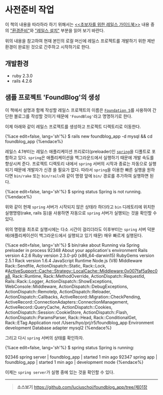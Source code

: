 # 사전준비 작업

이 책의 내용을 따라하라 하기 위해서는 [<<초보자를 위한 레일스 가이드북>>](https://www.gitbook.com/read/book/rorlab/railsguidebook) 내용 중의 ["환경준비"](http://rorlab.gitbooks.io/railsguidebook/content/contents/environments.html)와 ["레일스 설치"](http://rorlab.gitbooks.io/railsguidebook/content/contents/rails/install.html) 부분을 읽어 보기 바란다.

위의 내용을 참고하여 현재 본인의 로컬 머신에 레일스 프로젝트를 개발하기 위한 제반 환경이 완료된 것으로 간주하고 시작하기로 한다.


## 개발환경

- ruby 2.3.0
- rails 4.2.6

## 샘플 프로젝트 'FoundBlog'의 생성

이 책에서 설명과 함께 작성할 레일스 프로젝트의 이름은 [`Foundation 5`](http://foundation.zurb.com)를 사용하여 간단한 블로그를 작성할 것이기 때문에 `'FoundBlog'`라고 명명하기로 한다.

이제 아래와 같이 레일스 프로젝트를 생성하고 프로젝트 디렉토리로 이동한다.

{%ace edit=false, lang='sh'%}
$ rails new foundblog_app -d mysql && cd foundblog_app
{%endace%}

레일스 4.1부터는 레일스 애플리케이션 프리로더(preloader)인 [`spring`](https://github.com/rails/spring)을 디폴트로 포함하고 있다. `spring`은 애플리케이션을 백그라운드에서 실행하기 때문에 개발 속도를 향상시켜 준다. 프로젝트 디렉토리 내에서 `spring` 서버의 시작과 종료는 자동으로 실행되기 때문에 개발자가 신경 쓸 필요가 없다. 따라서 `spring`을 이용한 빠른 실행을 원하다면 `bin/rake` 또는 `bin/rails`와 같이 명령 앞에 `bin/` 경로를 추가하여 실행하면 된다.

{%ace edit=false, lang='sh'%}
$ spring status
Spring is not running.
{%endace%}

위와 같이 현재 `spring` 서버가 시작되지 않은 상태라 하더라고 `bin` 디레토리에 위치한 실행명령(rake, rails 등)을 사용하면 자동으로 `spring` 서버가 실행되는 것을 확인할 수 있다.

위의 명령을 최초로 실행시에는 다소 시간이 걸리더라도 이후부터는 `spring` 서버 덕분에(애플리케이션이 백그라운드에서 실행되고 있기 때문) 매우 빠르게 실행된다.

{%ace edit=false, lang='sh'%}
$ bin/rake about
Running via Spring preloader in process 92348
About your application's environment
Rails version        4.2.6
Ruby version         2.3.0-p0 (x86_64-darwin15)
RubyGems version     2.5.1
Rack version         1.6.4
JavaScript Runtime   Node.js (V8)
Middleware           Rack::Sendfile, ActionDispatch::Static, Rack::Lock, #<ActiveSupport::Cache::Strategy::LocalCache::Middleware:0x007faf5a9ec0a8>, Rack::Runtime, Rack::MethodOverride, ActionDispatch::RequestId, Rails::Rack::Logger, ActionDispatch::ShowExceptions, WebConsole::Middleware, ActionDispatch::DebugExceptions, ActionDispatch::RemoteIp, ActionDispatch::Reloader, ActionDispatch::Callbacks, ActiveRecord::Migration::CheckPending, ActiveRecord::ConnectionAdapters::ConnectionManagement, ActiveRecord::QueryCache, ActionDispatch::Cookies, ActionDispatch::Session::CookieStore, ActionDispatch::Flash, ActionDispatch::ParamsParser, Rack::Head, Rack::ConditionalGet, Rack::ETag
Application root     /Users/hyo/prj/r5/foundblog_app
Environment          development
Database adapter     mysql2
{%endace%}

그리고 다시 `spring` 서버의 상태를 확인하자.

{%ace edit=false, lang='sh'%}
$ spring status
Spring is running:

92346 spring server | foundblog_app | started 1 min ago
92347 spring app    | foundblog_app | started 1 min ago | development mode
{%endace%}

이제는 `spring server`가 실행 중에 있는 것을 확인할 수 있다.

---

> **소스보기** https://github.com/luciuschoi/foundblog_app/tree/제01장
